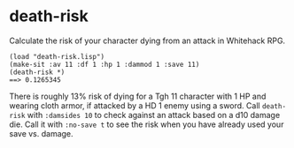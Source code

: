 # death-risk
Calculate the risk of your character dying from an attack in Whitehack RPG.

```
(load "death-risk.lisp")
(make-sit :av 11 :df 1 :hp 1 :dammod 1 :save 11)
(death-risk *)
==> 0.1265345
```
There is roughly 13% risk of dying for a Tgh 11 character with 1 HP and wearing cloth armor, if attacked by a HD 1 enemy using a sword. Call `death-risk` with `:damsides 10` to check against an attack based on a d10 damage die. Call it with `:no-save t` to see the risk when you have already used your save vs. damage.
